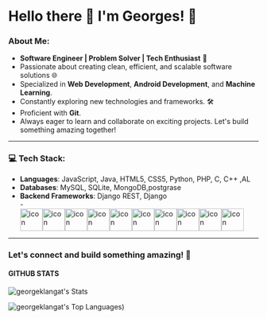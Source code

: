 # Hello there 👋 I'm Georges! 💫

### About Me:
- **Software Engineer | Problem Solver | Tech Enthusiast** 🚀  
- Passionate about creating clean, efficient, and scalable software solutions 🌐  
- Specialized in **Web Development**, **Android Development**, and **Machine Learning**.  
- Constantly exploring new technologies and frameworks. 🛠️  
- Proficient with **Git**.  
- Always eager to learn and collaborate on exciting projects. Let's build something amazing together!  

---

### 💻 Tech Stack:
- **Languages**: JavaScript, Java, HTML5, CSS5, Python, PHP, C, C++ ,AL 
- **Databases**: MySQL, SQLite, MongoDB,postgrase  
- **Backend Frameworks**: Django REST, Django  
-<div style="display: flex; align-items: flex-start;"><img src="https://techstack-generator.vercel.app/django-icon.svg" alt="icon" width="45" height="45" /><img src="https://techstack-generator.vercel.app/restapi-icon.svg" alt="icon" width="45" height="45" /><img src="https://techstack-generator.vercel.app/csharp-icon.svg" alt="icon" width="45" height="45" /><img src="https://techstack-generator.vercel.app/js-icon.svg" alt="icon" width="45" height="45" /><img src="https://techstack-generator.vercel.app/cpp-icon.svg" alt="icon" width="45" height="45" /><img src="https://techstack-generator.vercel.app/nginx-icon.svg" alt="icon" width="45" height="45" /><img src="https://techstack-generator.vercel.app/github-icon.svg" alt="icon" width="45" height="45" /><img src="https://techstack-generator.vercel.app/mysql-icon.svg" alt="icon" width="45" height="45" /><img src="https://techstack-generator.vercel.app/python-icon.svg" alt="icon" width="45" height="45" /><img src="https://techstack-generator.vercel.app/java-icon.svg" alt="icon" width="45" height="45" /></div>
---

### Let's connect and build something amazing! 🚀


#### GITHUB STATS

![georgeklangat's Stats](https://github-readme-stats.vercel.app/api?username=georgeklangat&theme=vue-dark&show_icons=true&hide_border=false&count_private=true)



![georgeklangat's Top Languages](https://github-readme-stats.vercel.app/api/top-langs/?username=georgeklangat&theme=vue-dark&show_icons=true&hide_border=false&layout=compact))

